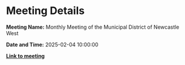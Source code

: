 # Meeting Details

**Meeting Name:** Monthly Meeting of the Municipal District of Newcastle West

**Date and Time:** 2025-02-04 10:00:00

**<a href="https://www.limerick.ie/council/whats-on/monthly-meeting-of-the-municipal-district-of-newcastle-west-21" target="_blank">Link to meeting</a>**
